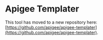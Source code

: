 # Apigee Templater

This tool has moved to a new repository here: [https://github.com/apigee/apigee-templater](https://github.com/apigee/apigee-templater).